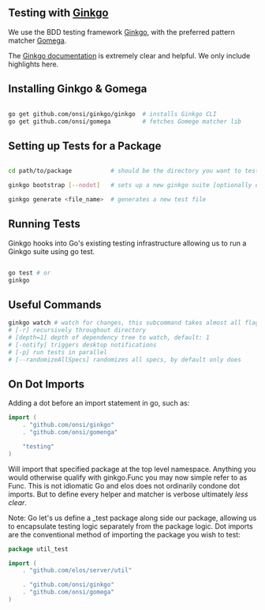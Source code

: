 Testing with [Ginkgo](https://github.com/onsi/ginkgo)
-----------------------------------------------------

We use the BDD testing framework [Ginkgo](https://github.com/onsi/ginkgo), with the preferred pattern matcher [Gomega](https://github.com/onsi/gomega).

The [Ginkgo documentation](http://onsi.github.io/ginkgo/) is extremely clear and helpful. We only include highlights here.

Installing Ginkgo & Gomega
--------------------------

```bash

go get github.com/onsi/ginkgo/ginkgo  # installs Ginkgo CLI
go get github.com/onsi/gomega         # fetches Gomege matcher lib

```

Setting up Tests for a Package
------------------------------

```bash

cd path/to/package           # should be the directory you want to test

ginkgo bootstrap [--nodot]   # sets up a new ginkgo suite [optionally opt out of dot imports]

ginkgo generate <file_name>  # generates a new test file

```

Running Tests
-------------

Ginkgo hooks into Go's existing testing infrastructure allowing us to run a Ginkgo suite using go test.

```bash

go test # or
ginkgo

```

Useful Commands
---------------

```bash
ginkgo watch # watch for changes, this subcommand takes almost all flags
# [-r] recursively throughout directory
# [depth=1] depth of dependency tree to watch, default: 1
# [-notify] triggers desktop notifications
# [-p] run tests in parallel
# [--randomizeAllSpecs] randomizes all specs, by default only does
```

On Dot Imports
--------------

Adding a dot before an import statement in go, such as:

```go
import (
    . "github.com/onsi/ginkgo"
    . "github.com/onsi/gomenga"

    "testing"
)
```

Will import that specified package at the top level namespace. Anything you would otherwise qualify with ginkgo.Func you may now simple refer to as Func. This is not idiomatic Go and elos does not ordinarily condone dot imports. But to define every helper and matcher is verbose ultimately _less clear_.

Note: Go let's us define a <package>_test package along side our package, allowing us to encapsulate testing logic separately from the package logic. Dot imports are the conventional method of importing the package you wish to test:

```go
package util_test

import (
    . "github.com/elos/server/util"

    . "github.com/onsi/ginkgo"
    . "github.com/onsi/gomega"
)

```
